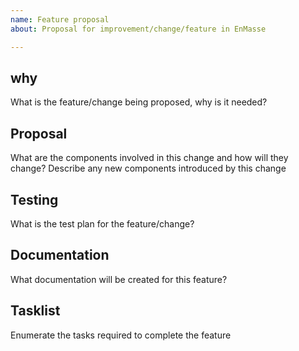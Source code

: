 ```yaml
---
name: Feature proposal
about: Proposal for improvement/change/feature in EnMasse

---
```


## why

What is the feature/change being proposed, why is it needed?

## Proposal

What are the components involved in this change and how will they change?
Describe any new components introduced by this change

## Testing

What is the test plan for the feature/change?  

## Documentation

What documentation will be created for this feature? 

## Tasklist

Enumerate the tasks required to complete the feature
